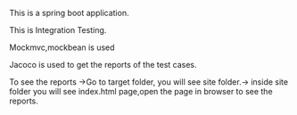This is a spring boot application.

This is Integration Testing.

Mockmvc,mockbean is used

Jacoco is used to get the reports of the test cases.

To see the reports ->Go to target folder, you will see site folder.-> inside site folder you will see index.html page,open the page in browser to see the reports.